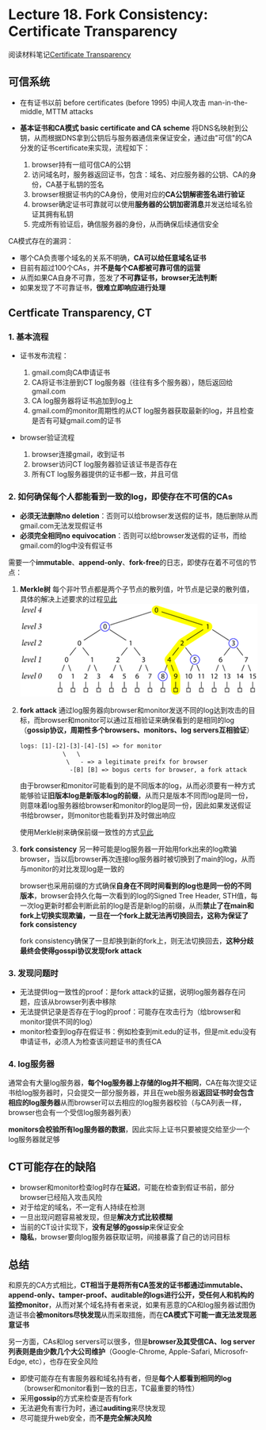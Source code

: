 # Lecture 18. Fork Consistency: Certificate Transparency

阅读材料笔记[Certificate Transparency](Certificate_Transparency.md)

## 可信系统

- 在有证书以前 before certificates (before 1995)
  中间人攻击 man-in-the-middle, MTTM attacks
- **基本证书和CA模式 basic certificate and CA scheme**
  将DNS名映射到公钥，从而根据DNS拿到公钥后与服务器通信来保证安全，通过由"可信"的CA分发的证书certificate来实现，流程如下：

  1. browser持有一组可信CA的公钥
  2. 访问域名时，服务器返回证书，包含：域名、对应服务器的公钥、CA的身份，CA基于私钥的签名
  3. browser根据证书内的CA身份，使用对应的**CA公钥解密签名进行验证**
  4. browser确定证书可靠就可以使用**服务器的公钥加密消息**并发送给域名验证其拥有私钥
  5. 完成所有验证后，确信服务器的身份，从而确保后续通信安全

CA模式存在的漏洞：

- 哪个CA负责哪个域名的关系不明确，**CA可以给任意域名证书**
- 目前有超过100个CAs，并**不是每个CA都被可靠可信的运营**
- 从而如果CA自身不可靠，签发了**不可靠证书，browser无法判断**
- 如果发现了不可靠证书，**很难立即响应进行处理**

## Certficate Transparency, CT

### 1. 基本流程

- 证书发布流程：
  1. gmail.com向CA申请证书
  2. CA将证书注册到CT log服务器（往往有多个服务器），随后返回给gmail.com
  3. CA log服务器将证书追加到log上
  4. gmail.com的monitor周期性的从CT log服务器获取最新的log，并且检查是否有可疑gmail.com的证书

- browser验证流程
  1. browser连接gmail，收到证书
  2. browser访问CT log服务器验证该证书是否存在
  3. 所有CT log服务器提供的证书都一致，并且可信

### 2. 如何确保每个人都能看到一致的log，即使存在不可信的CAs

- **必须无法删除no deletion**：否则可以给browser发送假的证书，随后删除从而gmail.com无法发现假证书
- **必须完全相同no equivocation**：否则可以给browser发送假的证书，而给gmail.com的log中没有假证书

需要一个**immutable**、**append-only**、**fork-free**的日志，即使存在着不可信的节点：

1. **Merkle树**
   每个非叶节点都是两个子节点的散列值，叶节点是记录的散列值，具体的解决上述要求的过程[见此](Certificate_Transparency.md#2-Merkle-Trees)
    ![CT2](images/CT2.png)
2. **fork attack**
    通过log服务器向browser和monitor发送不同的log达到攻击的目标，而browser和monitor可以通过互相验证来确保看到的是相同的log（**gossip协议，周期性多个browsers、monitors、log servers互相验证**）

    ```text
    logs: [1]-[2]-[3]-[4]-[5] => for monitor
                \   \
                 \   - => a legitimate preifx for browser
                  -[B] [B] => bogus certs for browser, a fork attack
    ```

    由于browser和monitor可能看到的是不同版本的log，从而必须要有一种方式能够验证**旧版本log是新版本log的前缀**，从而只是版本不同而log是同一份，则意味着log服务器给browser和monitor的log是同一份，因此如果发送假证书给browser，则monitor也能看到并及时做出响应

    使用Merkle树来确保前缀一致性的方式[见此](Certificate_Transparency.md#3-A-Merkle-Tree-Structured-Log)
3. **fork consistency**
    另一种可能是log服务器一开始用fork出来的log欺骗browser，当以后browser再次连接log服务器时被切换到了main的log，从而与monitor的对比发现log是一致的

    browser也采用前缀的方式确保**自身在不同时间看到的log也是同一份的不同版本**，browser会持久化每一次看到的log的Signed Tree Header, STH值，每一次log更新时都会判断此前的log是否是新log的前缀，从而**禁止了在main和fork上切换实现欺骗，一旦在一个fork上就无法再切换回去，这称为保证了fork consistency**

    fork consistency确保了一旦却换到新的fork上，则无法切换回去，**这种分歧最终会使得gosspi协议发现fork attack**

### 3. 发现问题时

- 无法提供log一致性的proof：是fork attack的证据，说明log服务器存在问题，应该从browser列表中移除
- 无法提供记录是否存在于log的proof：可能存在攻击行为（给browser和monitor提供不同的log）
- monitor检查到log存在假证书：例如检查到mit.edu的证书，但是mit.edu没有申请证书，必须人为检查该问题证书的责任CA

### 4. log服务器

通常会有大量log服务器，**每个log服务器上存储的log并不相同**，CA在每次提交证书给log服务器时，只会提交一部分服务器，并且在web服务器**返回证书时会包含相应的log服务器**从而browser可以去相应的log服务器校验（与CA列表一样，browser也会有一个受信log服务器列表）

**monitors会校验所有log服务器的数据**，因此实际上证书只要被提交给至少一个log服务器就足够

## CT可能存在的缺陷

- browser和monitor检查log时存在**延迟**，可能在检查到假证书前，部分browser已经陷入攻击风险
- 对于给定的域名，不一定有人持续在检测
- 一旦出现问题容易被发现，但是**解决方式比较模糊**
- 当前的CT设计实现下，**没有足够的gossip**来保证安全
- **隐私**，browser要向log服务器获取证明，间接暴露了自己的访问目标

## 总结

和原先的CA方式相比，**CT相当于是将所有CA签发的证书都通过immutable、append-only、tamper-proof、auditable的logs进行公开，受任何人和机构的监控monitor**，从而对某个域名持有者来说，如果有恶意的CA和log服务器试图伪造证书会**被monitors尽快发现**从而采取措施，而在**CA模式下可能一直无法发现恶意证书**

另一方面，CAs和log servers可以很多，但是**browser及其受信CA、log server列表则是由少数几个大公司维护**（Google-Chrome, Apple-Safari, Microsofr-Edge, etc），也存在安全风险

- 即使可能存在有害服务器和域名持有者，但是**每个人都看到相同的log**（browser和monitor看到一致的日志，TC最重要的特性）
- 采用**gossip**的方式来检查是否有fork
- 无法避免有害行为时，通过**auditing**来尽快发现
- 尽可能提升web安全，而**不是完全解决风险**

